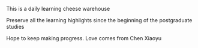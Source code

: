 This is a daily learning cheese warehouse

Preserve all the learning highlights since the beginning of the postgraduate studies

Hope to keep making progress. Love comes from Chen Xiaoyu
